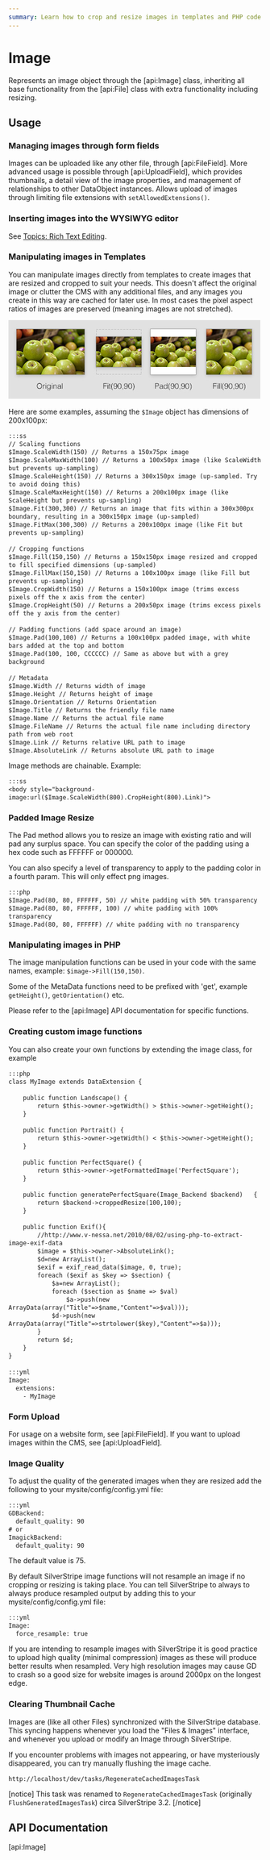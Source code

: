 ```yaml
---
summary: Learn how to crop and resize images in templates and PHP code
---
```

# Image

Represents an image object through the [api:Image] class, inheriting all base functionality from the [api:File] class with extra functionality including resizing.

## Usage

### Managing images through form fields

Images can be uploaded like any other file, through [api:FileField].
More advanced usage is possible through [api:UploadField],
which provides thumbnails, a detail view of the image properties,
and management of relationships to other DataObject instances.
Allows upload of images through limiting file extensions with `setAllowedExtensions()`.

### Inserting images into the WYSIWYG editor

See [Topics: Rich Text Editing](/topics/rich-text-editing).

### Manipulating images in Templates

You can manipulate images directly from templates to create images that are
resized and cropped to suit your needs.  This doesn't affect the original
image or clutter the CMS with any additional files, and any images you create
in this way are cached for later use. In most cases the pixel aspect ratios of
images are preserved (meaning images are not stretched).

![](../../_images/image-methods.jpg)

Here are some examples, assuming the `$Image` object has dimensions of 200x100px:

	:::ss
	// Scaling functions
	$Image.ScaleWidth(150) // Returns a 150x75px image
	$Image.ScaleMaxWidth(100) // Returns a 100x50px image (like ScaleWidth but prevents up-sampling)
	$Image.ScaleHeight(150) // Returns a 300x150px image (up-sampled. Try to avoid doing this)
	$Image.ScaleMaxHeight(150) // Returns a 200x100px image (like ScaleHeight but prevents up-sampling)
	$Image.Fit(300,300) // Returns an image that fits within a 300x300px boundary, resulting in a 300x150px image (up-sampled)
	$Image.FitMax(300,300) // Returns a 200x100px image (like Fit but prevents up-sampling)
	
	// Cropping functions
	$Image.Fill(150,150) // Returns a 150x150px image resized and cropped to fill specified dimensions (up-sampled)
	$Image.FillMax(150,150) // Returns a 100x100px image (like Fill but prevents up-sampling)
	$Image.CropWidth(150) // Returns a 150x100px image (trims excess pixels off the x axis from the center)
	$Image.CropHeight(50) // Returns a 200x50px image (trims excess pixels off the y axis from the center)
	
	// Padding functions (add space around an image)
	$Image.Pad(100,100) // Returns a 100x100px padded image, with white bars added at the top and bottom
	$Image.Pad(100, 100, CCCCCC) // Same as above but with a grey background
	
	// Metadata
	$Image.Width // Returns width of image
	$Image.Height // Returns height of image
	$Image.Orientation // Returns Orientation
	$Image.Title // Returns the friendly file name
	$Image.Name // Returns the actual file name
	$Image.FileName // Returns the actual file name including directory path from web root
	$Image.Link // Returns relative URL path to image
	$Image.AbsoluteLink // Returns absolute URL path to image

Image methods are chainable. Example:

	:::ss
	<body style="background-image:url($Image.ScaleWidth(800).CropHeight(800).Link)">
	
### Padded Image Resize

The Pad method allows you to resize an image with existing ratio and will
pad any surplus space. You can specify the color of the padding using a hex code such as FFFFFF or 000000.

You can also specify a level of transparency to apply to the padding color in a fourth param. This will only effect
png images.

	:::php
	$Image.Pad(80, 80, FFFFFF, 50) // white padding with 50% transparency
	$Image.Pad(80, 80, FFFFFF, 100) // white padding with 100% transparency
	$Image.Pad(80, 80, FFFFFF) // white padding with no transparency

### Manipulating images in PHP

The image manipulation functions can be used in your code with the same names, example: `$image->Fill(150,150)`.

Some of the MetaData functions need to be prefixed with 'get', example `getHeight()`, `getOrientation()` etc.

Please refer to the [api:Image] API documentation for specific functions.

### Creating custom image functions

You can also create your own functions by extending the image class, for example

	:::php
	class MyImage extends DataExtension {
		
		public function Landscape()	{
			return $this->owner->getWidth() > $this->owner->getHeight();
		}
		
		public function Portrait() {
			return $this->owner->getWidth() < $this->owner->getHeight();
		}
		
		public function PerfectSquare()	{
			return $this->owner->getFormattedImage('PerfectSquare');
		}
		
		public function generatePerfectSquare(Image_Backend $backend)	{
			return $backend->croppedResize(100,100);
		}
		
		public function Exif(){
			//http://www.v-nessa.net/2010/08/02/using-php-to-extract-image-exif-data
			$image = $this->owner->AbsoluteLink();
			$d=new ArrayList();	
			$exif = exif_read_data($image, 0, true);
			foreach ($exif as $key => $section) {
				$a=new ArrayList();	
				foreach ($section as $name => $val)
					$a->push(new ArrayData(array("Title"=>$name,"Content"=>$val)));
				$d->push(new ArrayData(array("Title"=>strtolower($key),"Content"=>$a)));
			}
			return $d;
		}
	}

	:::yml
	Image:
	  extensions:
	    - MyImage

### Form Upload

For usage on a website form, see [api:FileField].
If you want to upload images within the CMS, see [api:UploadField].

### Image Quality

To adjust the quality of the generated images when they are resized add the
following to your mysite/config/config.yml file:

	:::yml
	GDBackend:
	  default_quality: 90
	# or
	ImagickBackend:
	  default_quality: 90

The default value is 75.

By default SilverStripe image functions will not resample an image if no
cropping or resizing is taking place. You can tell SilverStripe to always to
always produce resampled output by adding this to your
mysite/config/config.yml file:

	:::yml
	Image:
	  force_resample: true

If you are intending to resample images with SilverStripe it is good practice
to upload high quality (minimal compression) images as these will produce
better results when resampled. Very high resolution images may cause GD to
crash so a good size for website images is around 2000px on the longest edge.

### Clearing Thumbnail Cache

Images are (like all other Files) synchronized with the SilverStripe database.
This syncing happens whenever you load the "Files & Images" interface,
and whenever you upload or modify an Image through SilverStripe.

If you encounter problems with images not appearing, or have mysteriously 
disappeared, you can try manually flushing the image cache.

	http://localhost/dev/tasks/RegenerateCachedImagesTask

[notice]
This task was renamed to `RegenerateCachedImagesTask` (originally `FlushGeneratedImagesTask`) circa SilverStripe 3.2.
[/notice]

## API Documentation
[api:Image]
